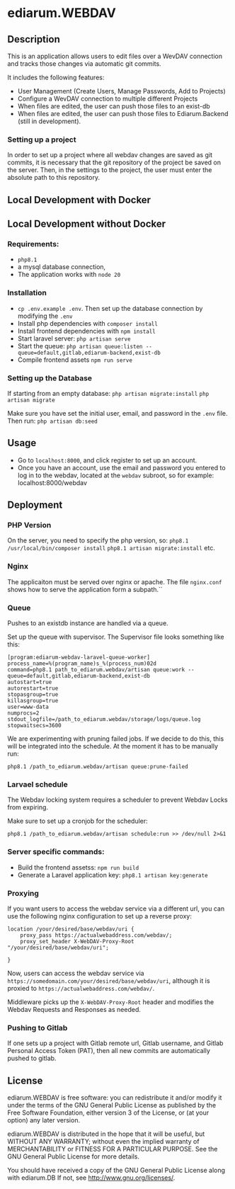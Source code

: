 # ediarum.WEBDAV

## Description

This is an application allows users to edit files over a WevDAV connection and tracks those changes via automatic git commits.

It includes the following features:
* User Management (Create Users, Manage Passwords, Add to Projects)
* Configure a WevDAV connection to multiple different Projects 
* When files are edited, the user can push those files to an exist-db 
* When files are edited, the user can push those files to Ediarum.Backend (still in development).


### Setting up a project

In order to set up a project where all webdav changes are saved as git commits, it is necessary that the git repository of the project be saved on the server.
Then, in the settings to the project, the user must enter the absolute path to this repository.


## Local Development with Docker

## Local Development without Docker

### Requirements:
* `php8.1`
* a mysql database connection, 
* The application works with `node 20`

### Installation

* `cp .env.example .env`. Then set up the database connection by modifying the `.env`
* Install php dependencies with `composer install`
* Install frontend dependencies with `npm install`
* Start laravel server: `php artisan serve`
* Start the queue: `php artisan queue:listen --queue=default,gitlab,ediarum-backend,exist-db`
* Compile frontend assets `npm run serve`

### Setting up the Database

If starting from an empty database:
`php artisan migrate:install`
`php artisan migrate`

Make sure you have set the initial user, email, and password in the `.env` file. Then run:
`php artisan db:seed`

## Usage

* Go to `localhost:8000`, and click register to set up an account.
* Once you have an account, use the email and password you entered to log in to the webdav, located at the `webdav` subroot, so for example: localhost:8000/webdav

## Deployment

### PHP Version
On the server, you need to specify the php version, so:
`php8.1 /usr/local/bin/composer install`
`php8.1 artisan migrate:install` etc.


### Nginx
The applicaiton must be served over nginx or apache.  The file `nginx.conf` shows how to serve the application form a subpath.`` 

### Queue

Pushes to an existdb instance are handled via a queue. 

Set up the queue with supervisor. The Supervisor file looks something like this:

```
[program:ediarum-webdav-laravel-queue-worker]
process_name=%(program_name)s_%(process_num)02d
command=php8.1 path_to_ediarum.webdav/artisan queue:work --queue=default,gitlab,ediarum-backend,exist-db
autostart=true
autorestart=true
stopasgroup=true
killasgroup=true
user=www-data
numprocs=2
stdout_logfile=/path_to_ediarum.webdav/storage/logs/queue.log
stopwaitsecs=3600
```

We are experimenting with pruning failed jobs. If we decide to do this, this will be integrated into the schedule.
At the moment it has to be manually run:

```
php8.1 /path_to_ediarum.webdav/artisan queue:prune-failed
```

### Larvael schedule

The Webdav locking system requires a scheduler to prevent Webdav Locks from expiring.

Make sure to set up a cronjob for the scheduler:
```
php8.1 /path_to_ediarum.webdav/artisan schedule:run >> /dev/null 2>&1 
```

### Server specific commands:
* Build the frontend assetss: `npm run build`
* Generate a Laravel application key: `php8.1 artisan key:generate`


### Proxying

If you want users to access the webdav service via a different url, you can use the following nginx configuration to set up a reverse proxy:
```
location /your/desired/base/webdav/uri {
	proxy_pass https://actualwebaddress.com/webdav/;
    proxy_set_header X-WebDAV-Proxy-Root "/your/desired/base/webdav/uri";

}
```
Now, users can access the webdav service via `https://somedomain.com/your/desired/base/webdav/uri`, although it is proxied to
`https://actualwebaddress.com/webdav/`.

Middleware picks up the `X-WebDAV-Proxy-Root` header and modifies the Webdav Requests and Responses as needed.

### Pushing to Gitlab

If one sets up a project with Gitlab remote url, Gitlab username, and Gitlab Personal Access Token (PAT), then all new commits are automatically pushed to gitlab.

## License

ediarum.WEBDAV is free software: you can redistribute it and/or modify it under the terms of the GNU General Public License as published by the Free Software Foundation, either version 3 of the License, or (at your option) any later version.

ediarum.WEBDAV is distributed in the hope that it will be useful, but WITHOUT ANY WARRANTY; without even the implied warranty of MERCHANTABILITY or FITNESS FOR A PARTICULAR PURPOSE. See the GNU General Public License for more details.

You should have received a copy of the GNU General Public License along with ediarum.DB If not, see http://www.gnu.org/licenses/.

